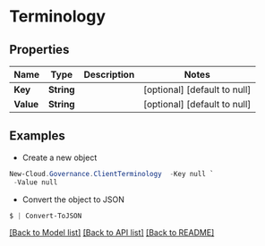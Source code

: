 # Terminology
## Properties

Name | Type | Description | Notes
------------ | ------------- | ------------- | -------------
**Key** | **String** |  | [optional] [default to null]
**Value** | **String** |  | [optional] [default to null]

## Examples

- Create a new object
```powershell
New-Cloud.Governance.ClientTerminology  -Key null `
 -Value null
```

- Convert the object to JSON
```powershell
$ | Convert-ToJSON
```


[[Back to Model list]](../README.md#documentation-for-models) [[Back to API list]](../README.md#documentation-for-api-endpoints) [[Back to README]](../README.md)

